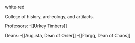 white-red

College of history, archeology, and artifacts.

Professors:
	-[[Urkey Timbers]]

Deans:
-[[Augusta, Dean of Order]]
-[[Plargg, Dean of Chaos]]